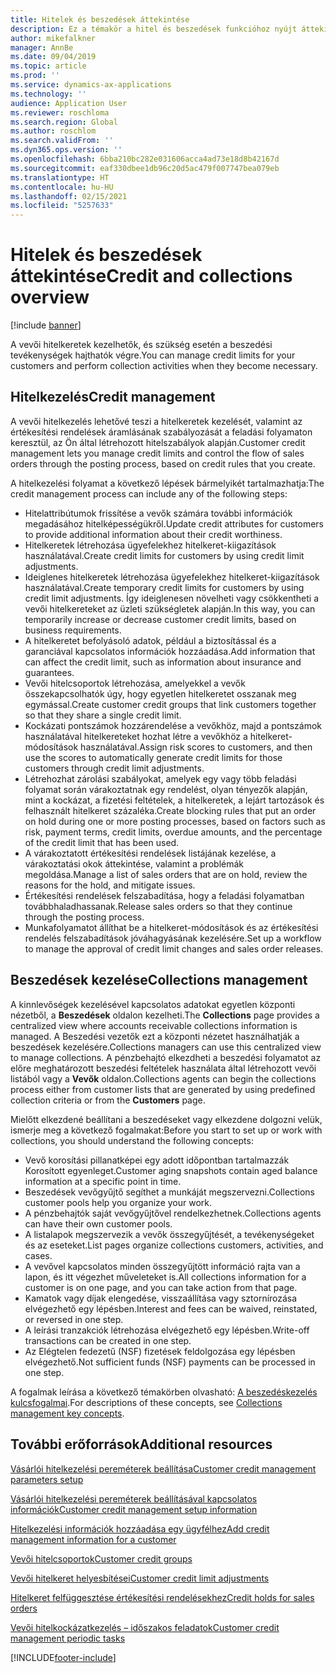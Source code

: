 ```yaml
---
title: Hitelek és beszedések áttekintése
description: Ez a témakör a hitel és beszedések funkcióhoz nyújt áttekintést.
author: mikefalkner
manager: AnnBe
ms.date: 09/04/2019
ms.topic: article
ms.prod: ''
ms.service: dynamics-ax-applications
ms.technology: ''
audience: Application User
ms.reviewer: roschloma
ms.search.region: Global
ms.author: roschlom
ms.search.validFrom: ''
ms.dyn365.ops.version: ''
ms.openlocfilehash: 6bba210bc282e031606acca4ad73e18d8b42167d
ms.sourcegitcommit: eaf330dbee1db96c20d5ac479f007747bea079eb
ms.translationtype: HT
ms.contentlocale: hu-HU
ms.lasthandoff: 02/15/2021
ms.locfileid: "5257633"
---
```

# <a name="credit-and-collections-overview"></a><span data-ttu-id="8d0de-103">Hitelek és beszedések áttekintése</span><span class="sxs-lookup"><span data-stu-id="8d0de-103">Credit and collections overview</span></span>

[!include [banner](../includes/banner.md)]

<span data-ttu-id="8d0de-104">A vevői hitelkeretek kezelhetők, és szükség esetén a beszedési tevékenységek hajthatók végre.</span><span class="sxs-lookup"><span data-stu-id="8d0de-104">You can manage credit limits for your customers and perform collection activities when they become necessary.</span></span>

## <a name="credit-management"></a><span data-ttu-id="8d0de-105">Hitelkezelés</span><span class="sxs-lookup"><span data-stu-id="8d0de-105">Credit management</span></span>

<span data-ttu-id="8d0de-106">A vevői hitelkezelés lehetővé teszi a hitelkeretek kezelését, valamint az értékesítési rendelések áramlásának szabályozását a feladási folyamaton keresztül, az Ön által létrehozott hitelszabályok alapján.</span><span class="sxs-lookup"><span data-stu-id="8d0de-106">Customer credit management lets you manage credit limits and control the flow of sales orders through the posting process, based on credit rules that you create.</span></span>

<span data-ttu-id="8d0de-107">A hitelkezelési folyamat a következő lépések bármelyikét tartalmazhatja:</span><span class="sxs-lookup"><span data-stu-id="8d0de-107">The credit management process can include any of the following steps:</span></span>

- <span data-ttu-id="8d0de-108">Hitelattribútumok frissítése a vevők számára további információk megadásához hitelképességükről.</span><span class="sxs-lookup"><span data-stu-id="8d0de-108">Update credit attributes for customers to provide additional information about their credit worthiness.</span></span>
- <span data-ttu-id="8d0de-109">Hitelkeretek létrehozása ügyefelekhez hitelkeret-kiigazítások használatával.</span><span class="sxs-lookup"><span data-stu-id="8d0de-109">Create credit limits for customers by using credit limit adjustments.</span></span>
- <span data-ttu-id="8d0de-110">Ideiglenes hitelkeretek létrehozása ügyefelekhez hitelkeret-kiigazítások használatával.</span><span class="sxs-lookup"><span data-stu-id="8d0de-110">Create temporary credit limits for customers by using credit limit adjustments.</span></span> <span data-ttu-id="8d0de-111">Így ideiglenesen növelheti vagy csökkentheti a vevői hitelkereteket az üzleti szükségletek alapján.</span><span class="sxs-lookup"><span data-stu-id="8d0de-111">In this way, you can temporarily increase or decrease customer credit limits, based on business requirements.</span></span>
- <span data-ttu-id="8d0de-112">A hitelkeretet befolyásoló adatok, például a biztosítással és a garanciával kapcsolatos információk hozzáadása.</span><span class="sxs-lookup"><span data-stu-id="8d0de-112">Add information that can affect the credit limit, such as information about insurance and guarantees.</span></span>
- <span data-ttu-id="8d0de-113">Vevői hitelcsoportok létrehozása, amelyekkel a vevők összekapcsolhatók úgy, hogy egyetlen hitelkeretet osszanak meg egymással.</span><span class="sxs-lookup"><span data-stu-id="8d0de-113">Create customer credit groups that link customers together so that they share a single credit limit.</span></span>
- <span data-ttu-id="8d0de-114">Kockázati pontszámok hozzárendelése a vevőkhöz, majd a pontszámok használatával hitelkereteket hozhat létre a vevőkhöz a hitelkeret-módosítások használatával.</span><span class="sxs-lookup"><span data-stu-id="8d0de-114">Assign risk scores to customers, and then use the scores to automatically generate credit limits for those customers through credit limit adjustments.</span></span>
- <span data-ttu-id="8d0de-115">Létrehozhat zárolási szabályokat, amelyek egy vagy több feladási folyamat során várakoztatnak egy rendelést, olyan tényezők alapján, mint a kockázat, a fizetési feltételek, a hitelkeretek, a lejárt tartozások és felhasznált hitelkeret százaléka.</span><span class="sxs-lookup"><span data-stu-id="8d0de-115">Create blocking rules that put an order on hold during one or more posting processes, based on factors such as risk, payment terms, credit limits, overdue amounts, and the percentage of the credit limit that has been used.</span></span>
- <span data-ttu-id="8d0de-116">A várakoztatott értékesítési rendelések listájának kezelése, a várakoztatási okok áttekintése, valamint a problémák megoldása.</span><span class="sxs-lookup"><span data-stu-id="8d0de-116">Manage a list of sales orders that are on hold, review the reasons for the hold, and mitigate issues.</span></span>
- <span data-ttu-id="8d0de-117">Értékesítési rendelések felszabadítása, hogy a feladási folyamatban továbbhaladhassanak.</span><span class="sxs-lookup"><span data-stu-id="8d0de-117">Release sales orders so that they continue through the posting process.</span></span>
- <span data-ttu-id="8d0de-118">Munkafolyamatot állíthat be a hitelkeret-módosítások és az értékesítési rendelés felszabadítások jóváhagyásának kezelésére.</span><span class="sxs-lookup"><span data-stu-id="8d0de-118">Set up a workflow to manage the approval of credit limit changes and sales order releases.</span></span>

## <a name="collections-management"></a><span data-ttu-id="8d0de-119">Beszedések kezelése</span><span class="sxs-lookup"><span data-stu-id="8d0de-119">Collections management</span></span>

<span data-ttu-id="8d0de-120">A kinnlevőségek kezelésével kapcsolatos adatokat egyetlen központi nézetből, a **Beszedések** oldalon kezelheti.</span><span class="sxs-lookup"><span data-stu-id="8d0de-120">The **Collections** page provides a centralized view where accounts receivable collections information is managed.</span></span> <span data-ttu-id="8d0de-121">A Beszedési vezetők ezt a központi nézetet használhatják a beszedések kezelésére.</span><span class="sxs-lookup"><span data-stu-id="8d0de-121">Collections managers can use this centralized view to manage collections.</span></span> <span data-ttu-id="8d0de-122">A pénzbehajtó elkezdheti a beszedési folyamatot az előre meghatározott beszedési feltételek használata által létrehozott vevői listából vagy a **Vevők** oldalon.</span><span class="sxs-lookup"><span data-stu-id="8d0de-122">Collections agents can begin the collections process either from customer lists that are generated by using predefined collection criteria or from the **Customers** page.</span></span>

<span data-ttu-id="8d0de-123">Mielőtt elkezdené beállítani a beszedéseket vagy elkezdene dolgozni velük, ismerje meg a következő fogalmakat:</span><span class="sxs-lookup"><span data-stu-id="8d0de-123">Before you start to set up or work with collections, you should understand the following concepts:</span></span>

- <span data-ttu-id="8d0de-124">Vevő korosítási pillanatképei egy adott időpontban tartalmazzák Korosított egyenleget.</span><span class="sxs-lookup"><span data-stu-id="8d0de-124">Customer aging snapshots contain aged balance information at a specific point in time.</span></span>
- <span data-ttu-id="8d0de-125">Beszedések vevőgyűjtő segíthet a munkáját megszervezni.</span><span class="sxs-lookup"><span data-stu-id="8d0de-125">Collections customer pools help you organize your work.</span></span>
- <span data-ttu-id="8d0de-126">A pénzbehajtók saját vevőgyűjtővel rendelkezhetnek.</span><span class="sxs-lookup"><span data-stu-id="8d0de-126">Collections agents can have their own customer pools.</span></span>
- <span data-ttu-id="8d0de-127">A listalapok megszervezik a vevők összegyűjtését, a tevékenységeket és az eseteket.</span><span class="sxs-lookup"><span data-stu-id="8d0de-127">List pages organize collections customers, activities, and cases.</span></span>
- <span data-ttu-id="8d0de-128">A vevővel kapcsolatos minden összegyűjtött információ rajta van a lapon, és itt végezhet műveleteket is.</span><span class="sxs-lookup"><span data-stu-id="8d0de-128">All collections information for a customer is on one page, and you can take action from that page.</span></span>
- <span data-ttu-id="8d0de-129">Kamatok vagy díjak elengedése, visszaállítása vagy sztornírozása elvégezhető egy lépésben.</span><span class="sxs-lookup"><span data-stu-id="8d0de-129">Interest and fees can be waived, reinstated, or reversed in one step.</span></span>
- <span data-ttu-id="8d0de-130">A leírási tranzakciók létrehozása elvégezhető egy lépésben.</span><span class="sxs-lookup"><span data-stu-id="8d0de-130">Write-off transactions can be created in one step.</span></span>
- <span data-ttu-id="8d0de-131">Az Elégtelen fedezetű (NSF) fizetések feldolgozása egy lépésben elvégezhető.</span><span class="sxs-lookup"><span data-stu-id="8d0de-131">Not sufficient funds (NSF) payments can be processed in one step.</span></span>

<span data-ttu-id="8d0de-132">A fogalmak leírása a következő témakörben olvasható: [A beszedéskezelés kulcsfogalmai](./cm-collections-concepts.md).</span><span class="sxs-lookup"><span data-stu-id="8d0de-132">For descriptions of these concepts, see [Collections management key concepts](./cm-collections-concepts.md).</span></span>

## <a name="additional-resources"></a><span data-ttu-id="8d0de-133">További erőforrások</span><span class="sxs-lookup"><span data-stu-id="8d0de-133">Additional resources</span></span>

[<span data-ttu-id="8d0de-134">Vásárlói hitelkezelési pereméterek beállítása</span><span class="sxs-lookup"><span data-stu-id="8d0de-134">Customer credit management parameters setup</span></span>](./cm-credit-mgmt-setup.md)

[<span data-ttu-id="8d0de-135">Vásárlói hitelkezelési pereméterek beállításával kapcsolatos információk</span><span class="sxs-lookup"><span data-stu-id="8d0de-135">Customer credit management setup information</span></span>](./cm-setup-information.md)

[<span data-ttu-id="8d0de-136">Hitelkezelési információk hozzáadása egy ügyfélhez</span><span class="sxs-lookup"><span data-stu-id="8d0de-136">Add credit management information for a customer</span></span>](./cm-add-credit-mgmt-information-customer.md)

[<span data-ttu-id="8d0de-137">Vevői hitelcsoportok</span><span class="sxs-lookup"><span data-stu-id="8d0de-137">Customer credit groups</span></span>](./cm-customer-credit-groups.md)

[<span data-ttu-id="8d0de-138">Vevői hitelkeret helyesbítései</span><span class="sxs-lookup"><span data-stu-id="8d0de-138">Customer credit limit adjustments</span></span>](./cm-credit-limit-adjustments.md)

[<span data-ttu-id="8d0de-139">Hitelkeret felfüggesztése értékesítési rendelésekhez</span><span class="sxs-lookup"><span data-stu-id="8d0de-139">Credit holds for sales orders</span></span>](./cm-sales-order-credit-holds.md)

[<span data-ttu-id="8d0de-140">Vevői hitelkockázatkezelés – időszakos feladatok</span><span class="sxs-lookup"><span data-stu-id="8d0de-140">Customer credit management periodic tasks</span></span>](./cm-periodic-tasks.md)


[!INCLUDE[footer-include](../../includes/footer-banner.md)]